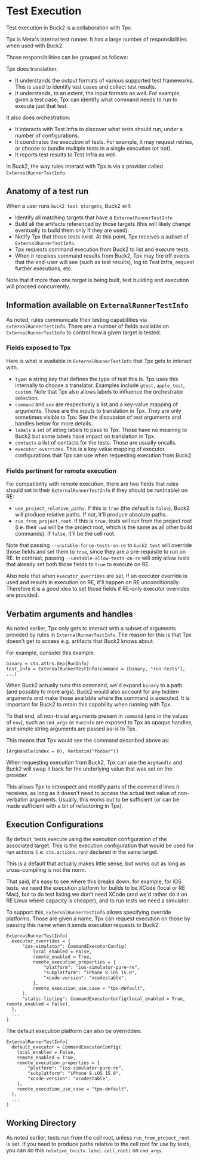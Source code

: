 # Test Execution

Test execution in Buck2 is a collaboration with Tpx.

Tpx is Meta's internal test runner. It has a large number of responsibilities
when used with Buck2.

Those responsibilities can be grouped as follows:

Tpx does translation:

- It understands the output formats of various supported test frameworks. This
  is used to identify test cases and collect test results.
- It understands, to an extent, the input formats as well. For example, given a
  test case, Tpx can identify what command needs to run to execute just that
  test.

It also does orchestration:

- It interacts with Test Infra to discover what tests should run, under a
  number of configurations.
- It coordinates the execution of tests. For example, it may request retries,
  or choose to bundle multiple tests in a single execution (or not).
- It reports test results to Test Infra as well.

In Buck2, the way rules interact with Tpx is via a provider called
`ExternalRunnerTestInfo`.


## Anatomy of a test run

When a user runs `buck2 test $targets`, Buck2 will:

- Identify all matching targets that have a `ExternalRunnerTestInfo`
- Build all the artifacts referenced by those targets (this will likely change
  eventually to build them only if they are used).
- Notify Tpx that those tests exist. At this point, Tpx receives a subset of
  `ExternalRunnerTestInfo`.
- Tpx requests command execution from Buck2 to list and execute tests.
- When it receives command results from Buck2, Tpx may fire off events that the
  end-user will see (such as test results), log to Test Infra, request further
  executions, etc.

Note that if more than one target is being built, test building and execution
will proceed concurrently.


## Information available on `ExternalRunnerTestInfo`

As noted, rules communicate their testing capabilities via
`ExternalRunnerTestInfo`. There are a number of fields available on
`ExternalRunnerTestInfo` to control how a given target is tested.

### Fields exposed to Tpx

Here is what is available in `ExternalRunnerTestInfo` that Tpx gets to interact
with.

- `type`: a string key that defines the type of test this is. Tpx uses this
  internally to choose a translator. Examples include `gtest`, `apple_test`,
  `custom`. Note that Tpx also allows labels to influence the orchestrator
  selection.
- `command` and `env` are respectively a list and a key-value mapping of
  arguments. Those are the inputs to translation in Tpx. They are only
  sometimes visible to Tpx. See the discussion of test arguments and handles
  below for more details.
- `labels` a set of string labels to pass to Tpx. Those have no meaning to
  Buck2 but some labels have impact on translation in Tpx.
- `contacts` a list of contacts for the tests. Those are usually oncalls.
- `executor_overrides`. This is a key-value mapping of executor configurations
  that Tpx can use when requesting execution from Buck2.

### Fields pertinent for remote execution

For compatibility with remote execution, there are two fields that rules should
set in their `ExternalRunnerTestInfo` if they should be run(nable) on RE:

- `use_project_relative_paths`. If this is `true` (the default is `false`),
  Buck2 will produce relative paths. If not, it'll produce absolute paths.
- `run_from_project_root`. If this is `true`, tests will run from the project
  root (i.e. their `cwd` will be the project root, which is the same as all
  other build commands).  If `false`, it'll be the cell root.

Note that passing `--unstable-force-tests-on-re` to `buck2 test` will override
those fields and set them to `true`, since they are a pre-requisite to run on
RE. In contrast, passing `--unstable-allow-tests-on-re` will only allow tests
that already set both those fields to `true` to execute on RE.

Also note that when `executor_overrides` are set, if an executor override is
used and results in execution on RE, it'll happen on RE unconditionally.
Therefore it is a good idea to set those fields if RE-only executor overrides
are provided.


## Verbatim arguments and handles

As noted earlier, Tpx only gets to interact with a subset of arguments provided
by rules in `ExternalRunnerTestInfo`. The reason for this is that Tpx doesn't
get to access e.g. artifacts that Buck2 knows about.

For example, consider this example:

```
binary = ctx.attrs.dep[RunInfo]
test_info = ExternalRunnerTestInfo(command = [binary, "run-tests"], ...)
```

When Buck2 actually runs this command, we'd expand `binary` to a path (and
possibly to more args). Buck2 would also account for any hidden arguments and
make those available where the command is executed. It is important for Buck2
to retain this capability when running with Tpx.

To that end, all non-trivial arguments present in `command` (and in the values
of `env`), such as `cmd_args` or `RunInfo` are exposed to Tpx as opaque
handles, and simple string arguments are passed as-is to Tpx.

This means that Tpx would see the command described above as:

```
[ArgHandle(index = 0), Verbatim("foobar")]
```

When requesting execution from Buck2, Tpx can use the `ArgHandle` and Buck2
will swap it back for the underlying value that was set on the provider.

This allows Tpx to introspect and modify parts of the command lines it
receives, as long as it doesn't need to access the actual text value of
non-verbatim arguments. Usually, this works out to be sufficient (or can be
made sufficient with a bit of refactoring in Tpx).


## Execution Configurations

By default, tests execute using the execution configuration of the associated
target. This is the execution configuration that would be used for run actions
(i.e.  `ctx.actions.run`) declared in the same target.

This is a default that actually makes little sense, but works out as long as
cross-compiling is not the norm.

That said, it's easy to see where this breaks down: for example, for iOS tests,
we need the execution platform for builds to be XCode (local or RE Mac), but to
do test listing we don't need XCode (and we'd rather do it on RE Linux where
capacity is cheaper), and to run tests we need a simulator.

To support this, `ExternalRunnerTestInfo` allows specifying override platforms.
Those are given a name, Tpx can request execution on those by passing this name
when it sends execution requests to Buck2:

```
ExternalRunnerTestInfo(
  executor_overrides = {
      "ios-simulator": CommandExecutorConfig(
          local_enabled = False,
          remote_enabled = True,
          remote_execution_properties = {
              "platform": "ios-simulator-pure-re",
              "subplatform": "iPhone 8.iOS 15.0",
              "xcode-version": "xcodestable",
          },
          remote_execution_use_case = "tpx-default",
      ),
      "static-listing": CommandExecutorConfig(local_enabled = True, remote_enabled = False),
  },
  ...
)
```

The default execution platform can also be overridden:

```
ExternalRunnerTestInfo(
  default_executor = CommandExecutorConfig(
    local_enabled = False,
    remote_enabled = True,
    remote_execution_properties = {
        "platform": "ios-simulator-pure-re",
        "subplatform": "iPhone 8.iOS 15.0",
        "xcode-version": "xcodestable",
    },
    remote_execution_use_case = "tpx-default",
  ),
  ...
)
```


## Working Directory

As noted earlier, tests run from the cell root, unless `run_from_project_root`
is set. If you need to produce paths relative to the cell root for use by
tests, you can do this `relative_to(ctx.label.cell_root)` on `cmd_args`.
